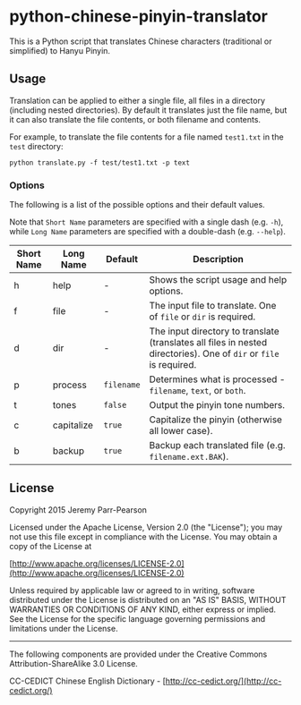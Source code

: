 # python-chinese-pinyin-translator

This is a Python script that translates Chinese characters (traditional or simplified) to Hanyu Pinyin.

## Usage

Translation can be applied to either a single file, all files in a directory (including nested directories).  By default it translates just the file name, but it can also translate the file contents, or both filename and contents.

For example, to translate the file contents for a file named `test1.txt` in the `test` directory:
```
python translate.py -f test/test1.txt -p text
```

### Options

The following is a list of the possible options and their default values.

Note that `Short Name` parameters are specified with a single dash (e.g. `-h`), while `Long Name` parameters are specified with a double-dash (e.g. `--help`).

| Short Name | Long Name | Default | Description |
| --- | --- | --- |  --- |
| h | help | - | Shows the script usage and help options. |
| f | file | - | The input file to translate.  One of `file` or `dir` is required. |
| d | dir | - | The input directory to translate (translates all files in nested directories).  One of `dir` or `file` is required. |
| p | process | `filename` | Determines what is processed - `filename`, `text`, or `both`. |
| t | tones | `false` | Output the pinyin tone numbers. |
| c | capitalize | `true` | Capitalize the pinyin (otherwise all lower case). |
| b | backup | `true` | Backup each translated file (e.g. `filename.ext.BAK`). |

## License

Copyright 2015 Jeremy Parr-Pearson

Licensed under the Apache License, Version 2.0 (the "License");
you may not use this file except in compliance with the License.
You may obtain a copy of the License at

[http://www.apache.org/licenses/LICENSE-2.0](http://www.apache.org/licenses/LICENSE-2.0)

Unless required by applicable law or agreed to in writing, software
distributed under the License is distributed on an "AS IS" BASIS,
WITHOUT WARRANTIES OR CONDITIONS OF ANY KIND, either express or implied.
See the License for the specific language governing permissions and
limitations under the License.

--------------------------------------------------------------------------------

The following components are provided under the Creative Commons Attribution-ShareAlike 3.0 License.

CC-CEDICT Chinese English Dictionary - [http://cc-cedict.org/](http://cc-cedict.org/)
